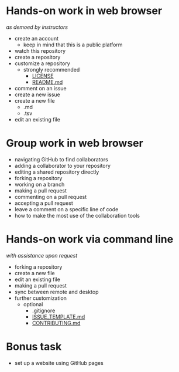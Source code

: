 # Hands-on work in web browser
*as demoed by instructors*

* create an account
  - keep in mind that this is a public platform
* watch this repository
* create a repository
* customize a repository
  - strongly recommended
    - [LICENSE](LICENSE)
    - [README.md](README.md)
* comment on an issue
* create a new issue
* create a new file
  * .md
  * .tsv
* edit an existing file

# Group work in web browser

* navigating GitHub to find collaborators
* adding a collaborator to your repository
* editing a shared repository directly
* forking a repository
* working on a branch
* making a pull request
* commenting on a pull request
* accepting a pull request
* leave a comment on a specific line of code
* how to make the most use of the collaboration tools

# Hands-on work via command line
*with assistance upon request*

* forking a repository
* create a new file
* edit an existing file
* making a pull request
* sync between remote and desktop
* further customization
  - optional
    - .gitignore
    - [ISSUE_TEMPLATE.md](ISSUE_TEMPLATE.md)
    - [CONTRIBUTING.md](CONTRIBUTING.md)

# Bonus task

* set up a website using GitHub pages
